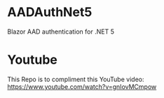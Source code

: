 # AADAuthNet5
Blazor AAD authentication for .NET 5

# Youtube 
This Repo is to compliment this YouTube video: https://www.youtube.com/watch?v=gnIovMCmpow
